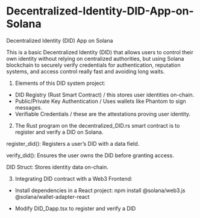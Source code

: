 # Decentralized-Identity-DID-App-on-Solana
Decentralized Identity (DID) App on Solana

This is a basic Decentralized Identity (DID) that allows users to control their own identity without relying on centralized authorities, but using Solana blockchain to securely verify credentials for authentication, reputation systems, and access control really fast and avoiding long waits.


1) Elements of this DID system project:

* DID Registry (Rust Smart Contract) / this stores user identities on-chain.
* Public/Private Key Authentication / Uses wallets like Phantom to sign messages.
* Verifiable Credentials / these are the attestations proving user identity.

2) The Rust program on the decentralized_DID.rs smart contract is to register and verify a DID on Solana.

register_did(): Registers a user’s DID with a data field.

verify_did(): Ensures the user owns the DID before granting access.

DID Struct: Stores identity data on-chain.


3) Integrating DID contract with a Web3 Frontend:
   
* Install dependencies in a React project:   npm install @solana/web3.js @solana/wallet-adapter-react

* Modify DID_Dapp.tsx to register and verify a DID
